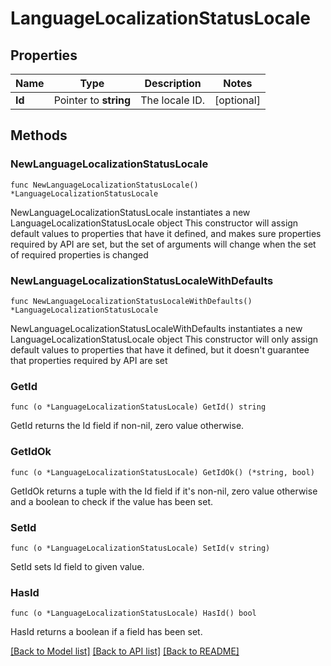 # LanguageLocalizationStatusLocale

## Properties

Name | Type | Description | Notes
------------ | ------------- | ------------- | -------------
**Id** | Pointer to **string** | The locale ID. | [optional] 

## Methods

### NewLanguageLocalizationStatusLocale

`func NewLanguageLocalizationStatusLocale() *LanguageLocalizationStatusLocale`

NewLanguageLocalizationStatusLocale instantiates a new LanguageLocalizationStatusLocale object
This constructor will assign default values to properties that have it defined,
and makes sure properties required by API are set, but the set of arguments
will change when the set of required properties is changed

### NewLanguageLocalizationStatusLocaleWithDefaults

`func NewLanguageLocalizationStatusLocaleWithDefaults() *LanguageLocalizationStatusLocale`

NewLanguageLocalizationStatusLocaleWithDefaults instantiates a new LanguageLocalizationStatusLocale object
This constructor will only assign default values to properties that have it defined,
but it doesn't guarantee that properties required by API are set

### GetId

`func (o *LanguageLocalizationStatusLocale) GetId() string`

GetId returns the Id field if non-nil, zero value otherwise.

### GetIdOk

`func (o *LanguageLocalizationStatusLocale) GetIdOk() (*string, bool)`

GetIdOk returns a tuple with the Id field if it's non-nil, zero value otherwise
and a boolean to check if the value has been set.

### SetId

`func (o *LanguageLocalizationStatusLocale) SetId(v string)`

SetId sets Id field to given value.

### HasId

`func (o *LanguageLocalizationStatusLocale) HasId() bool`

HasId returns a boolean if a field has been set.


[[Back to Model list]](../README.md#documentation-for-models) [[Back to API list]](../README.md#documentation-for-api-endpoints) [[Back to README]](../README.md)


